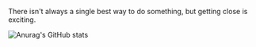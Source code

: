 There isn't always a single best way to do something, but getting close is exciting.

![Anurag's GitHub stats](https://github-readme-stats.vercel.app/api?username=msetsma&show_icons=true&theme=transparent&hide=stars,commits,contribs)
